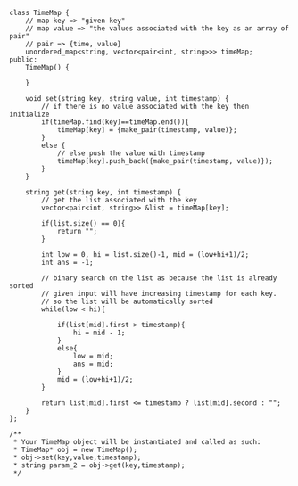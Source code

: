     class TimeMap {
        // map key => "given key"
        // map value => "the values associated with the key as an array of pair"
        // pair => {time, value}
        unordered_map<string, vector<pair<int, string>>> timeMap;
    public:
        TimeMap() {
            
        }
        
        void set(string key, string value, int timestamp) {
            // if there is no value associated with the key then initialize
            if(timeMap.find(key)==timeMap.end()){
                timeMap[key] = {make_pair(timestamp, value)};
            }
            else {
                // else push the value with timestamp
                timeMap[key].push_back({make_pair(timestamp, value)});
            }
        }
        
        string get(string key, int timestamp) {
            // get the list associated with the key
            vector<pair<int, string>> &list = timeMap[key];
            
            if(list.size() == 0){
                return "";
            }
    
            int low = 0, hi = list.size()-1, mid = (low+hi+1)/2;
            int ans = -1;
    
            // binary search on the list as because the list is already sorted
            // given input will have increasing timestamp for each key.
            // so the list will be automatically sorted
            while(low < hi){
    
                if(list[mid].first > timestamp){
                    hi = mid - 1;
                }
                else{
                    low = mid;
                    ans = mid;
                }
                mid = (low+hi+1)/2;
            }
    
            return list[mid].first <= timestamp ? list[mid].second : "";
        }
    };
    
    /**
     * Your TimeMap object will be instantiated and called as such:
     * TimeMap* obj = new TimeMap();
     * obj->set(key,value,timestamp);
     * string param_2 = obj->get(key,timestamp);
     */
